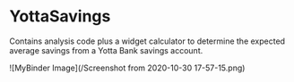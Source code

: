 # YottaSavings
Contains analysis code plus a widget calculator to determine the expected average savings from a Yotta Bank savings account.

![MyBinder Image](/Screenshot from 2020-10-30 17-57-15.png)
